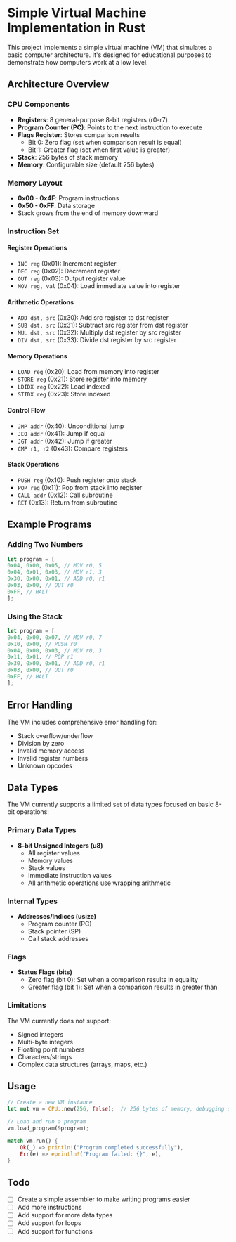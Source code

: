 # Simple Virtual Machine Implementation in Rust

This project implements a simple virtual machine (VM) that simulates a basic computer architecture. It's designed for educational purposes to demonstrate how computers work at a low level.

## Architecture Overview

### CPU Components
- **Registers**: 8 general-purpose 8-bit registers (r0-r7)
- **Program Counter (PC)**: Points to the next instruction to execute
- **Flags Register**: Stores comparison results
  - Bit 0: Zero flag (set when comparison result is equal)
  - Bit 1: Greater flag (set when first value is greater)
- **Stack**: 256 bytes of stack memory
- **Memory**: Configurable size (default 256 bytes)

### Memory Layout
- **0x00 - 0x4F**: Program instructions
- **0x50 - 0xFF**: Data storage
- Stack grows from the end of memory downward

### Instruction Set

#### Register Operations
- `INC reg` (0x01): Increment register
- `DEC reg` (0x02): Decrement register
- `OUT reg` (0x03): Output register value
- `MOV reg, val` (0x04): Load immediate value into register

#### Arithmetic Operations
- `ADD dst, src` (0x30): Add src register to dst register
- `SUB dst, src` (0x31): Subtract src register from dst register
- `MUL dst, src` (0x32): Multiply dst register by src register
- `DIV dst, src` (0x33): Divide dst register by src register

#### Memory Operations
- `LOAD reg` (0x20): Load from memory into register
- `STORE reg` (0x21): Store register into memory
- `LDIDX reg` (0x22): Load indexed
- `STIDX reg` (0x23): Store indexed

#### Control Flow
- `JMP addr` (0x40): Unconditional jump
- `JEQ addr` (0x41): Jump if equal
- `JGT addr` (0x42): Jump if greater
- `CMP r1, r2` (0x43): Compare registers

#### Stack Operations
- `PUSH reg` (0x10): Push register onto stack
- `POP reg` (0x11): Pop from stack into register
- `CALL addr` (0x12): Call subroutine
- `RET` (0x13): Return from subroutine

## Example Programs

### Adding Two Numbers 

```rust
let program = [
0x04, 0x00, 0x05, // MOV r0, 5
0x04, 0x01, 0x03, // MOV r1, 3
0x30, 0x00, 0x01, // ADD r0, r1
0x03, 0x00, // OUT r0
0xFF, // HALT
];
```

### Using the Stack

```rust
let program = [
0x04, 0x00, 0x07, // MOV r0, 7
0x10, 0x00, // PUSH r0
0x04, 0x00, 0x03, // MOV r0, 3
0x11, 0x01, // POP r1
0x30, 0x00, 0x01, // ADD r0, r1
0x03, 0x00, // OUT r0
0xFF, // HALT
];
```

## Error Handling

The VM includes comprehensive error handling for:
- Stack overflow/underflow
- Division by zero
- Invalid memory access
- Invalid register numbers
- Unknown opcodes

## Data Types

The VM currently supports a limited set of data types focused on basic 8-bit operations:

### Primary Data Types
- **8-bit Unsigned Integers (u8)**
  - All register values
  - Memory values
  - Stack values
  - Immediate instruction values
  - All arithmetic operations use wrapping arithmetic

### Internal Types
- **Addresses/Indices (usize)**
  - Program counter (PC)
  - Stack pointer (SP)
  - Call stack addresses

### Flags
- **Status Flags (bits)**
  - Zero flag (bit 0): Set when a comparison results in equality
  - Greater flag (bit 1): Set when a comparison results in greater than

### Limitations
The VM currently does not support:
- Signed integers
- Multi-byte integers
- Floating point numbers
- Characters/strings
- Complex data structures (arrays, maps, etc.)

## Usage

```rust
// Create a new VM instance
let mut vm = CPU::new(256, false);  // 256 bytes of memory, debugging disabled

// Load and run a program
vm.load_program(&program);

match vm.run() {
    Ok(_) => println!("Program completed successfully"),
    Err(e) => eprintln!("Program failed: {}", e),
}
```

## Todo

- [ ] Create a simple assembler to make writing programs easier
- [ ] Add more instructions
- [ ] Add support for more data types
- [ ] Add support for loops
- [ ] Add support for functions
